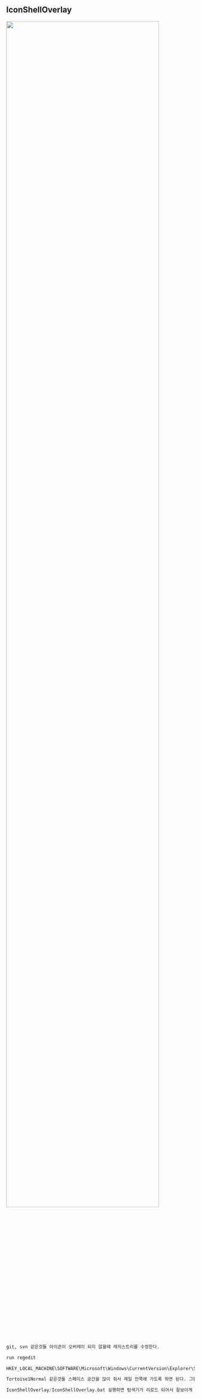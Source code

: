 ## IconShellOverlay

<img src="https://user-images.githubusercontent.com/66294421/90974119-22683880-e563-11ea-87d3-5ab865df1ff1.png" width="90%"></img>

```python
git, svn 같은것들 아이콘이 오버레이 되지 않을때 레지스트리를 수정한다.

run regedit

HKEY_LOCAL_MACHINE\SOFTWARE\Microsoft\Windows\CurrentVersion\Explorer\ShellIconOverlayIdentifiers

Tortoise1Normal 같은것들 스페이스 공간을 많이 줘서 제일 안쪽에 가도록 하면 된다. 그런후에

IconShellOverlay/IconShellOverlay.bat 실행하면 탐색기가 리로드 되어서 잘보이게 된다.
```
